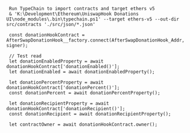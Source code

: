 
     Run TypeChain to import contracts and target ethers v5
     & 'K:\Development\Ethereum\UniswapHook Donations UI\node_modules\.bin\typechain.ps1' --target ethers-v5 --out-dir src/contracts './src/json/*.json'
     
     const donationHookContract = AfterSwapDonationHook__factory.connect(AfterSwapDonationHook_Addr, signer);

     // Test read
     let donationEnabledProperty = await donationHookContract['donationEnabled()'];
     let donationEnabled = await donationEnabledProperty();
     
     let donationPercentProperty = await donationHookContract['donationPercent()'];
     const donationPercent = await donationPercentProperty();
     
     let donationRecipientProperty = await donationHookContract['donationRecipient()'];
     const donationRecipient = await donationRecipientProperty();
     
     let contractOwner = await donationHookContract.owner();
